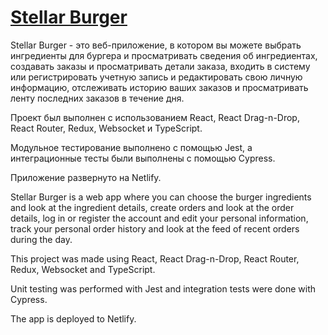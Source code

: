# [Stellar Burger](https://stellarburger.netlify.app)

Stellar Burger - это веб-приложение, в котором вы можете выбрать ингредиенты для бургера и просматривать сведения об ингредиентах,
создавать заказы и просматривать детали заказа, входить в систему или регистрировать учетную запись и редактировать свою личную информацию,
отслеживать историю ваших заказов и просматривать ленту последних заказов в течение дня.

Проект был выполнен с использованием React, React Drag-n-Drop, React Router, Redux, Websocket и TypeScript.

Модульное тестирование выполнено с помощью Jest, а интеграционные тесты были выполнены с помощью Cypress.

Приложение развернуто на Netlify.

Stellar Burger is a web app where you can choose the burger ingredients and look at the ingredient details, 
create orders and look at the order details, log in or register the account and edit your personal information, 
track your personal order history and look at the feed of recent orders during the day.

This project was made using React, React Drag-n-Drop, React Router, Redux, Websocket and TypeScript.

Unit testing was performed with Jest and integration tests were done with Cypress.

The app is deployed to Netlify.
